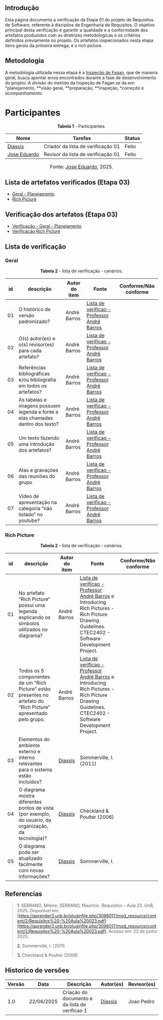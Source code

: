 ## Introdução 

Esta página documenta a verificação da Etapa 01 do projeto de Requisitos de Software, referente à disciplina de Engenharia de Requisitos. O objetivo principal desta verificação é garantir a qualidade e a conformidade dos artefatos produzidos com as diretrizes metodológicas e os critérios definidos previamente no projeto. Os artefatos inspecionados nesta etapa itens gerais da primeira entrega, e o rich picture. 


## Metodologia 

A metodologia utilizada nessa etapa é a [Inspeção de Fagan](https://requisitos-de-software.github.io/2025.1-ReceitaFederal/verificacao/entrega3/planejamento3/#metodologia), que de maneira geral, busca apontar erros encontrados durante a fase de desenvolvimento do projeto. A divisão do metódo da Inspeção de Fagan se da em: *planejamento, **visão geral, **preparação, **inspeção, **correção* e *acompanhamento*.


# Participantes 


<p style="text-align: center"><b>Tabela 1</b> - Participantes.</p>

| Nome                                               | Tarefas                            | Status  | 
| -------------------------------------------------- | ---------------------------------- | ------- | 
| [Diassis](https://github.com/Diaxiz)         | Criador da lista de verificação 01 | Feito   | 
| [Jose Eduardo](https://github.com/jevprado)               | Revisor da lista de verificação 01 | Feito | 

<font size="3"><p style="text-align: center">Fonte: [Jose Eduardo](https://github.com/jevprado), 2025.</p></font>


## Lista de artefatos verificados (Etapa 03)

- [Geral - Planejamento](https://requisitos-de-software.github.io/2025.1-ReceitaFederal/planejamento/)
- [Rich Picture](https://requisitos-de-software.github.io/2025.1-ReceitaFederal/modelagem/casosdeuso/)


## Verificação dos artefatos (Etapa 03)

- [Verificação - Geral - Planejamento]()
- [Verificação Rich Picture]()


## Lista de verificação 

### Geral

<p style="text-align: center"><b>Tabela 2</b> - lista de verificação - cenários.</p>

| id    | descrição                                                                                            | Autor do item      | Fonte                                                                                            | Conforme/Não conforme |
| ----- | ---------------------------------------------------------------------------------------------------- | ------------------ | ------------------------------------------------------------------------------------------------ | --------------------- |
| 01 |  O histórico de versão padronizado?         | André Barros  | [Lista de verificao - Professor André Barros]()                          |                       |
| 02 |  O(s) autor(es) e o(s) revisor(es) para cada artefato?        | André Barros  | [Lista de verificao - Professor André Barros]()                          |                       |
| 03 |  Referências bibliográficas e/ou bibliografia em todos os artefatos?          | André Barros  | [Lista de verificao - Professor André Barros]()                          |                       |
| 04 |  As tabelas e imagens possuem legenda e fonte e elas chamadas dentro dos texto?          | André Barros  | [Lista de verificao - Professor André Barros]()                          |                       |
| 05 |  Um texto fazendo uma introdução dos artefatos?         | André Barros  | [Lista de verificao - Professor André Barros]()                          |                       |
| 06 |  Atas e gravações das reuniões do grupo         | André Barros  | [Lista de verificao - Professor André Barros]()                          |                       |
| 07 | Vídeo de apresentação na categoria “não listado” no youtube?        | André Barros  | [Lista de verificao - Professor André Barros]()                          |                       |

### Rich Picture

<p style="text-align: center"><b>Tabela 2</b> - lista de verificação - cenários.</p>

| id    | descrição                                                                                            | Autor do item      | Fonte                                                                                            | Conforme/Não conforme |
| ----- | ---------------------------------------------------------------------------------------------------- | ------------------ | ------------------------------------------------------------------------------------------------ | --------------------- |
| 01 |   No artefato “Rich Picture” possui uma legenda explicando os símbolos utilizados no diagrama?             | André Barros  | [Lista de verificao - Professor André Barros]()  e Introducing Rich Pictures - Rich Picture Drawing Guidelines. CTEC2402 - Software Development Project.                           |                       |
| 02 |   Todos os 5 componentes de um “Rich Picture” estão presentes no artefato do “Rich Picture” apresentado pelo grupo.              | André Barros  | [Lista de verificao - Professor André Barros]() e Introducing Rich Pictures - Rich Picture Drawing Guidelines. CTEC2402 - Software Development Project.                           |                       |
| 03 |   Elementos do ambiente externo e interno relevantes para o sistema estão incluídos?              | [Diassis](https://github.com/Diaxiz)   |          Sommerville, I. (2011)                 |                       |
| 04 |   O diagrama mostra diferentes pontos de vista (por exemplo, do usuário, da organização, da tecnologia)?             | [Diassis](https://github.com/Diaxiz)   |                Checkland & Poulter (2006)           |                       |
| 05 |   O diagrama pode ser atualizado facilmente com novas informações?             | [Diassis](https://github.com/Diaxiz)   |                Sommerville, I.            |                       |



## Referencias 

> <a>1.</a> SERRANO, Milene; SERRANO, Maurício. Requisitos – Aula 23. UnB, 2025. Disponível em: [https://aprender3.unb.br/pluginfile.php/3096017/mod_resource/content/2/Requisitos%20-%20Aula%20023.pdf](https://aprender3.unb.br/pluginfile.php/3096017/mod_resource/content/2/Requisitos%20-%20Aula%20023.pdf). Acesso em: 22 de junho 2025.
> 
><a>2.</a> Sommerville, I. (2011) 
> 
><a>3.</a> Checkland & Poulter (2006)
>



## Historico de versões

| Versão | Data       | Descrição                                      | Autor(es)                                      | Revisor(es)                                    |
| ------ | ---------- | ---------------------------------------------- | ---------------------------------------------- | ---------------------------------------------- |
| 1.0   | 22/06/2025 | Criação do documento e da lista de verificao 1 | [Diassis](https://github.com/Diaxiz)     | Joao Pedro |
